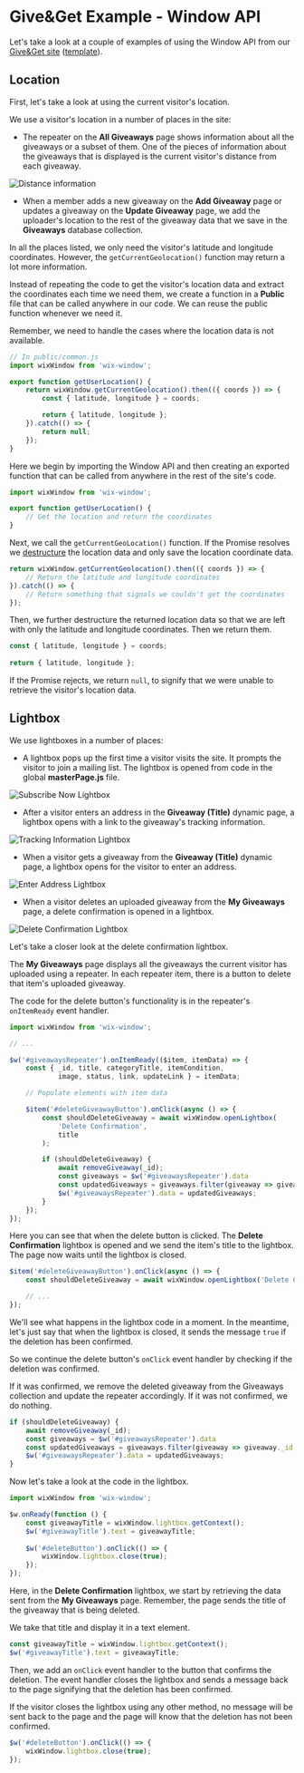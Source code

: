 # Give&Get Example - Window API

Let's take a look at a couple of examples of using the Window API from our [Give&Get site](https://www.wix.com/velo-dev/giveandget) ([template](https://editor.wix.com/html/editor/web/renderer/new?siteId=bc57d791-a42d-4f8c-b74e-bd51b6dd0095&metaSiteId=398bcfa9-b93e-435a-95ea-9a0c15d56d36&autoDevMode=true)).

## Location

First, let's take a look at using the current visitor's location. 

We use a visitor's location in a number of places in the site:

-   The repeater on the **All Giveaways** page shows information about all the giveaways or a subset of them. One of the pieces of information about the giveaways that is displayed is the current visitor's distance from each giveaway.

![Distance information](../media/give_and_get_distance.png)

-   When a member adds a new giveaway on the **Add Giveaway** page or updates a giveaway on the **Update Giveaway** page, we add the uploader's location to the rest of the giveaway data that we save in the **Giveaways** database collection.

In all the places listed, we only need the visitor's latitude and longitude coordinates. However, the `getCurrentGeolocation()` function may return a lot more information.

Instead of repeating the code to get the visitor's location data and extract the coordinates each time we need them, we create a function in a **Public** file that can be called anywhere in our code. We can reuse the public function whenever we need it.

Remember, we need to handle the cases where the location data is not available.

```javascript
// In public/common.js
import wixWindow from 'wix-window';

export function getUserLocation() {
    return wixWindow.getCurrentGeolocation().then(({ coords }) => {
        const { latitude, longitude } = coords;

        return { latitude, longitude };
    }).catch(() => {
        return null;
    });
}
```

Here we begin by importing the Window API and then creating an exported function that can be called from anywhere in the rest of the site's code.

```javascript
import wixWindow from 'wix-window';

export function getUserLocation() {
    // Get the location and return the coordinates
}
```

Next, we call the `getCurrentGeoLocation()` function. If the Promise resolves we [destructure](https://developer.mozilla.org/en-US/docs/Web/JavaScript/Reference/Operators/Destructuring_assignment) the location data and only save the location coordinate data.

```javascript
return wixWindow.getCurrentGeolocation().then(({ coords }) => {
    // Return the latitude and longitude coordinates
}).catch(() => {
    // Return something that signals we couldn't get the coordinates
});
```

Then, we further destructure the returned location data so that we are left with only the latitude and longitude coordinates. Then we return them.

```javascript
const { latitude, longitude } = coords;
      
return { latitude, longitude };
```

If the Promise rejects, we return `null`, to signify that we were unable to retrieve the visitor's location data.

## Lightbox

We use lightboxes in a number of places:

-   A lightbox pops up the first time a visitor visits the site. It prompts the visitor to join a mailing list. The lightbox is opened from code in the global **masterPage.js** file.

![Subscribe Now Lightbox](../media/give_and_get_subscribe_now_lightbox.png)

-   After a visitor enters an address in the **Giveaway (Title)** dynamic page, a lightbox opens with a link to the giveaway's tracking information.

![Tracking Information Lightbox](../media/give_and_get_tracking_lightbox.png)

-   When a visitor gets a giveaway from the **Giveaway (Title)** dynamic page, a lightbox opens for the visitor to enter an address.

![Enter Address Lightbox](../media/give_and_get_address_lightbox.png)

-   When a visitor deletes an uploaded giveaway from the **My Giveaways** page, a delete confirmation is opened in a lightbox.

![Delete Confirmation Lightbox](../media/give_and_get_delete_lightbox.png)

Let's take a closer look at the delete confirmation lightbox.

The **My Giveaways** page displays all the giveaways the current visitor has uploaded using a repeater. In each repeater item, there is a button to delete that item's uploaded giveaway.

The code for the delete button's functionality is in the repeater's `onItemReady` event handler.

```javascript
import wixWindow from 'wix-window';

// ...

$w('#giveawaysRepeater').onItemReady(($item, itemData) => {
    const { _id, title, categoryTitle, itemCondition, 
            image, status, link, updateLink } = itemData;

    // Populate elements with item data

    $item('#deleteGiveawayButton').onClick(async () => {
        const shouldDeleteGiveaway = await wixWindow.openLightbox(
            'Delete Confirmation', 
            title
        );

        if (shouldDeleteGiveaway) {
            await removeGiveaway(_id);
            const giveaways = $w('#giveawaysRepeater').data
            const updatedGiveaways = giveaways.filter(giveaway => giveaway._id !== _id);
            $w('#giveawaysRepeater').data = updatedGiveaways;
        }
    });
});
```

Here you can see that when the delete button is clicked. The **Delete Confirmation** lightbox is opened and we send the item's title to the lightbox. The page now waits until the lightbox is closed.

```javascript
$item('#deleteGiveawayButton').onClick(async () => {
    const shouldDeleteGiveaway = await wixWindow.openLightbox('Delete Confirmation', title);

    // ...
});
```

We'll see what happens in the lightbox code in a moment. In the meantime, let's just say that when the lightbox is closed, it sends the message `true` if the deletion has been confirmed.

So we continue the delete button's `onClick` event handler by checking if the deletion was confirmed.

If it was confirmed, we remove the deleted giveaway from the Giveaways collection and update the repeater accordingly. If it was not confirmed, we do nothing.

```javascript
if (shouldDeleteGiveaway) {
    await removeGiveaway(_id);
    const giveaways = $w('#giveawaysRepeater').data
    const updatedGiveaways = giveaways.filter(giveaway => giveaway._id !== _id);
    $w('#giveawaysRepeater').data = updatedGiveaways;
}
```

Now let's take a look at the code in the lightbox.

```javascript
import wixWindow from 'wix-window';

$w.onReady(function () {
    const giveawayTitle = wixWindow.lightbox.getContext();
    $w('#giveawayTitle').text = giveawayTitle;
  
    $w('#deleteButton').onClick(() => {
        wixWindow.lightbox.close(true);
    });
});
```

Here, in the **Delete Confirmation** lightbox, we start by retrieving the data sent from the **My Giveaways** page. Remember, the page sends the title of the giveaway that is being deleted.

We take that title and display it in a text element.

```javascript
const giveawayTitle = wixWindow.lightbox.getContext();
$w('#giveawayTitle').text = giveawayTitle;
```

Then, we add an `onClick` event handler to the button that confirms the deletion. The event handler closes the lightbox and sends a message back to the page signifying that the deletion has been confirmed.

If the visitor closes the lightbox using any other method, no message will be sent back to the page and the page will know that the deletion has not been confirmed.

```javascript
$w('#deleteButton').onClick(() => {
    wixWindow.lightbox.close(true);
});
```